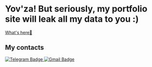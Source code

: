 # Yov'za! But seriously, my portfolio site will leak all my data to you :)
[What's here🤔](https://nikkeyl.github.io/nikkeyl)

## My contacts
<a href="https://t.me/nikkeyl" target="_blank">
  <img src="https://img.shields.io/badge/Telegram-blue?style=for-the-badge&logo=Telegram&logoColor=white" alt="Telegram Badge"/>
</a>
<a href="https://nikkeyl.dev@gmail.com">
  <img src="https://img.shields.io/badge/Gmail-red?style=for-the-badge&logo=Gmail&logoColor=white" alt="Gmail Badge"/>
</a>
